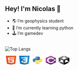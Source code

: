 ## Hey! I'm Nicolas 🤙

<div style="display: inline_block">
  <!--<img align="right" alt="Nami-Chopper" src="https://media1.tenor.com/m/H2vdePpK7r0AAAAC/one-piece-nami.gif">-->
</div>

- 🌎 I’m geophysics student
- 🐍 I’m currently learning python
- 🕹️ I’m gamedev

##
![Top Langs](https://github-readme-stats.vercel.app/api/top-langs/?username=ynictrl&layout=compact&theme=omni&progress=true)
<!--![Top Langs](https://github-readme-stats.vercel.app/api/top-langs/?username=ynictrl&hide_progress=true)-->

<div style="display: inline_block">
  <img align="center" alt="HTML" width="40" height="30" src="https://raw.githubusercontent.com/devicons/devicon/master/icons/html5/html5-original.svg">
  <img align="center" alt="CSS" width="40" height="30" src="https://raw.githubusercontent.com/devicons/devicon/master/icons/css3/css3-original.svg">
  <img align="center" alt="Python" width="40" height="30" src="https://raw.githubusercontent.com/devicons/devicon/master/icons/python/python-original.svg">
  <img align="center" alt="Csharp" width="40" height="30" src="https://raw.githubusercontent.com/devicons/devicon/master/icons/csharp/csharp-original.svg">
  <img align="center" alt="Unity" width="40" height="30" src="https://raw.githubusercontent.com/devicons/devicon/master/icons/unity/unity-original.svg">
</div>

